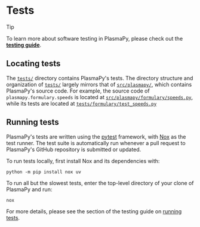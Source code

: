 # Tests

[**testing guide**]: https://docs.plasmapy.org/en/latest/contributing/testing_guide.html
[`src/plasmapy/formulary/speeds.py`]: https://github.com/PlasmaPy/PlasmaPy/blob/main/src/plasmapy/formulary/speeds.py
[`tests/formulary/test_speeds.py`]: https://github.com/PlasmaPy/PlasmaPy/blob/main/tests/formulary/test_speeds.py
[`tests/`]: https://github.com/PlasmaPy/PlasmaPy/blob/main/tests
[`src/plasmapy/`]: https://github.com/PlasmaPy/PlasmaPy/blob/main/src/plasmapy
[Nox]: https://nox.thea.codes
[pytest]: https://docs.pytest.org
[running tests]: https://docs.plasmapy.org/en/latest/contributing/testing_guide.html#running-tests

> [!TIP]
> To learn more about software testing in PlasmaPy, please check out the
> [**testing guide**].

## Locating tests

The [`tests/`] directory contains PlasmaPy's tests. The directory
structure and organization of [`tests/`] largely mirrors that of
[`src/plasmapy/`], which contains PlasmaPy's source code. For example,
the source code of `plasmapy.formulary.speeds` is located at
[`src/plasmapy/formulary/speeds.py`], while its tests are located at
[`tests/formulary/test_speeds.py`]

## Running tests

PlasmaPy's tests are written using the [pytest] framework, with [Nox] as
the test runner. The test suite is automatically run whenever a pull
request to PlasmaPy's GitHub repository is submitted or updated.

To run tests locally, first install Nox and its dependencies with:

```shell
python -m pip install nox uv
```

To run all but the slowest tests, enter the top-level directory of your
clone of PlasmaPy and run:

```shell
nox
```

For more details, please see the section of the testing guide on
[running tests].
